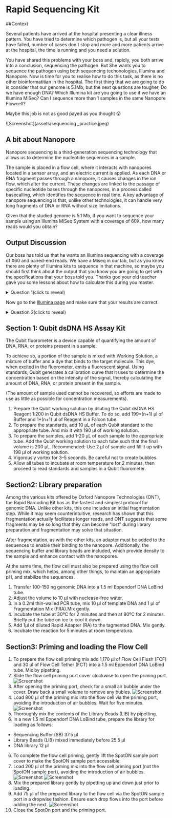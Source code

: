 # Rapid Sequencing Kit

##Context

Several patients have arrived at the hospital presenting a clear illness pattern. You have tried to determine which pathogen is, but all your tests have failed, number of cases don't stop and more and more patients arrive at the hospital, the time is running and you need a solution.

You have shared this problems with your boss and, rapidly, you both arrive into a conclusion, sequencing the pathogen. But She wants you to sequence the pathogen using both sequencing techonologies, Illumina and Nanopore. Now is time for you to realise how to do this task, as there is no other bioinformatitian in the hospital. The first thing that we are going to do is consider that our genome is 5.1Mb, but the next questions are tougher, Do we have enough DNA? Which Illumina kit are you going to use if we have an Illumina MiSeq? Can I sequence more than 1 samples in the same Nanopore Flowcell?

Maybe this job is not as good payed as you thought :dizzy_face:

![Screenshot](assets/sequencing _practice.jpeg)

## A bit about Nanopore

Nanopore sequencing is a third-generation sequencing technology that allows us to determine the nucleotide sequences in a sample.

The sample is placed in a flow cell, where it interacts with nanopores located in a sensor array, and an electric current is applied. As each DNA or RNA fragment passes through a nanopore, it causes changes in the ion flow, which alter the current. These changes are linked to the passage of specific nucleotide bases through the nanopores, in a process called basecalling, which identifies the sequence in real time. A key advantage of nanopore sequencing is that, unlike other technologies, it can handle very long fragments of DNA or RNA without size limitations.

Given that the studied genome is 5.1 Mb, if you want to sequence your sample using an Illumina MiSeq System with a coverage of 60X, how many reads would you obtain?

## Output Discussion

Our boss has told us that he wants an Illumina sequencing with a coverage of X60 and paired-end reads. We have a Miseq in our lab, but as you know there are plenty of Illumina kits to sequence in that machine, so maybe you should first think about the output that you know you are going to get with the specifications that your boss told you. Thanks god your old teacher gave you some lessons about how to calculate this during you master.

<details>
<summary>Question 1(click to reveal)</summary>
Given that the studied genome is 5.1 Mb, if you want to sequence your sample using an Illumina MiSeq System with a coverage of 60X, how many reads would you obtain?
</details>

Now go to the [Illumina page](https://support.illumina.com/downloads/sequencing_coverage_calculator.html) and make sure that your results are correct.

<details>
<summary>Question 2(click to reveal)</summary>
Which MiSeq Illumina kit should we use if we only have 1 sample? Which one would you use if there were more samples?
</details>

## Section 1: Qubit dsDNA HS Assay Kit

The Qubit fluorometer is a device capable of quantifying the amount of DNA, RNA, or proteins present in a sample.

To achieve so, a portion of the sample is mixed with Working Solution, a mixture of buffer and a dye that binds to the target molecule. This dye, when excited in the fluorometer, emits a fluorescent signal. Using standards, Qubit generates a calibration curve that it uses to determine the concentration based on the intensity of the signal, thereby calculating the amount of DNA, RNA, or protein present in the sample.

(The amount of sample used cannot be recovered, so efforts are made to use as little as possible for concentration measurements).


1. Prepare the Qubit working solution by diluting the Qubit dsDNA HS Reagent 1:200 in Qubit dsDNA HS Buffer.
To do so, add 199*(n+1) µl of Buffer and 1*(n+1) µl of Reagent in a Falcon tube.
2. To prepare the standards, add 10 µL of each Qubit standard to the appropriate tube. And mix it with 190 µl of working solution.
3. To prepare the samples, add 1-20 µL of each sample to the appropriate tube. Add the Qubit working solution to each tube such that the final volume is 200 µL.
Recommended: Use 2 µl of sample and fill it up with 198 µl of working solution.
4. Vigorously vortex for 3–5 seconds. Be careful not to create bubbles.
5. Allow all tubes to incubate at room temperature for 2 minutes, then proceed to read standards and samples in a Qubit fluorometer.

## Section2: Library preparation

Among the various kits offered by Oxford Nanopore Technologies (ONT), the Rapid Barcoding Kit has as the fastest and simplest protocol for genomic DNA. Unlike other kits, this one includes an initial fragmentation step. While it may seem counterintuitive, research has shown that this fragmentation actually facilitates longer reads, and ONT suggests that some fragments may be so long that they can become "lost" during library preparation and fragmentation may solve that situation.

After fragmentation, as with the other kits, an adapter must be added to the sequences to enable their binding to the nanopore. Additionally, the sequencing buffer and library beads are included, which provide density to the sample and enhance contact with the nanopores.

At the same time, the flow cell must also be prepared using the flow cell priming mix, which helps, among other things, to maintain an appropriate pH, and stabilize the sequences.

1. Transfer 100-150 ng genomic DNA into a 1.5 ml Eppendorf DNA LoBind tube.
2. Adjust the volume to 10 µl with nuclease-free wáter.
3. In a 0.2ml thin-walled PCR tube, mix 10 μl of template DNA and 1 μl of Fragmentation Mix (FRA).Mix gently.
4. Incubate the tube at 30ºC for 2 minutes and then at 80ºC for 2 minutes. Briefly put the tube on ice to cool it down.
5. Add 1μl of diluted Rapid Adapter (RA) to the tagmented DNA. Mix gently.
6. Incubate the reaction for 5 minutes at room temperatura.

## Section3: Priming and loading the Flow Cell

1. To prepare the flow cell priming mix add 1,170 µl of Flow Cell Flush (FCF) and 30 µl of Flow Cell Tether (FCT) into a 1.5 ml Eppendorf DNA LoBind tube. Mix by pipetting.
2. Slide the flow cell priming port cover clockwise to open the priming port.
![Screenshot](assets/Image1.png)
3. After opening the priming port, check for a small air bubble under the cover. Draw back a small volume to remove any bubles.
![Screenshot](assets/Image2.gif)
3. Load 800 µl of the priming mix into the flow cell via the priming port, avoiding the introduction of air bubbles. Wait for five minutes.
![Screenshot](assets/Image3.gif)
4. Thoroughly mix the contents of the Library Beads (LIB) by pipetting.
5. In a new 1.5 ml Eppendorf DNA LoBind tube, prepare the library for loading as follows:
- Sequencing Buffer (SB) 37.5 µl
- Library Beads (LIB) mixed immediately before 25.5 µl
- DNA library 12 µl
6. To complete the flow cell priming, gently lift the SpotON sample port cover to make the SpotON sample port accessible.
7. Load 200 µl of the priming mix into the flow cell priming port (not the SpotON sample port), avoiding the introduction of air bubbles.
![Screenshot](assets/Image4.png)
![Screenshot](assets/Image5.gif)
8. Mix the prepared library gently by pipetting up and down just prior to loading.
9. Add 75 μl of the prepared library to the flow cell via the SpotON sample port in a dropwise fashion. Ensure each drop flows into the port before adding the next.
![Screenshot](assets/Image6.gif)
10. Close the SpotOn port and the priming port.

